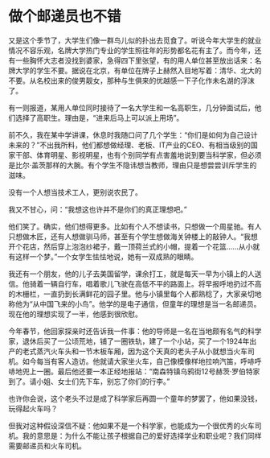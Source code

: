 # 做个邮递员也不错

又是这个季节了，大学生们像一群鸟儿似的扑出去觅食了。听说今年大学生的就业情况不容乐观，名牌大学热门专业的学生照往年的形势都名花有主了。而今年，还有一些胸怀大志者没找到婆家，急得四下里张望，有的用人单位甚至放出话来：名牌大学的学生不要。据说在北京，有单位在牌子上赫然入目地写着：清华、北大的不要。从名校出来的俊男靓女，那种与生俱来的优越感一下子化作未名湖的浮沫了。 

有一则报道，某用人单位同时接待了一名大学生和一名高职生，几分钟面试后，他们选择了高职生。理由是，“进来后马上可以派上用场”。 

前不久，我在某中学讲课，休息时我随口问了几个学生：“你们是如何为自己设计未来的？”不出我所料，他们都想做经理、老板、IT产业的CEO、有相当级别的国家干部、体育明星、影视明星，也有个别同学有点害羞地说到要当科学家，但必须是比尔·盖茨那样的大腕。有个学生不隐讳想当教师，理由只是想尝尝训斥学生的滋味。 

没有一个人想当技术工人，更别说农民了。 

我又不甘心，问：“我想这也许并不是你们的真正理想吧。” 

他们笑了。确实，他们想得更多。比如有个人不想读书，只想做一个周星驰。有人只想做木匠，还有人想做驯马师，甚至有个学生想做海关钟楼上的敲钟人。“我想开个花店，然后穿上泡泡纱裙子，戴一顶荷兰式的小帽，提着一个花篮……从小就有这样一个梦。”一个女学生怯怯地说，她有一双成熟的眼睛。 

我还有一个朋友，他的儿子去美国留学，课余打工，就是每天一早为小镇上的人送信。他骑着一辆自行车，唱着歌儿飞驶在高低不平的路面上。将早报呼地扔过不高的木栅栏，一直扔到长满鲜花的园子里。他与小镇里每个人都熟稔了，大家亲切地称他为“从中国飞来的小鸟”。他学的是电子通信，但童年的理想是当一名邮递员。现在他的理想实现了一半，他感到很欣慰。 

今年春节，他回家探亲时还告诉我一件事：他的导师是一名在当地颇有名气的科学家，退休后买了一公顷荒地，铺了一圈铁轨，建了一个小站，买了一个1924年出产的老式蒸汽火车头和一节木板车厢，因为这个天真的老头子从小就想当火车司机。如今每当有客人造访。他就请大家坐火车，自己像模像样地拉响汽笛，呼哧呼哧地兜上一圈。最后他还要一本正经地报站：“南森特镇乌鸦街12号赫茨·罗伯特家到了。请小姐、女士们先下车，别忘了你们的行李。” 

也许你会说，这个老头不过是成了科学家后再圆一个童年的梦罢了，他如果没钱，玩得起火车吗？ 

但我对这种假设深信不疑：他如果不是一个科学家，也能成为一个很优秀的火车司机。我的意思是：为什么不能让孩子根据自己的爱好选择学业和职业呢？我们同样需要邮递员和火车司机。